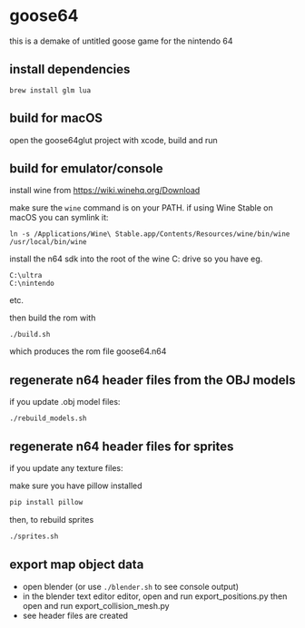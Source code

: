 # goose64

this is a demake of untitled goose game for the nintendo 64


## install dependencies
```
brew install glm lua

```

## build for macOS
open the goose64glut project with xcode, build and run

## build for emulator/console

install wine from https://wiki.winehq.org/Download

make sure the `wine` command is on your PATH. if using Wine Stable on macOS you can symlink it:
```
ln -s /Applications/Wine\ Stable.app/Contents/Resources/wine/bin/wine /usr/local/bin/wine
```

install the n64 sdk into the root of the wine C: drive so you have eg.
```
C:\ultra
C:\nintendo
```
etc.

then build the rom with

```
./build.sh
```

which produces the rom file goose64.n64


## regenerate n64 header files from the OBJ models
if you update .obj model files:
```
./rebuild_models.sh
```

## regenerate n64 header files for sprites
if you update any texture files:

make sure you have pillow installed

```bash
pip install pillow
```

then, to rebuild sprites

```bash
./sprites.sh 
```

## export map object data

- open blender (or use `./blender.sh` to see console output)
- in the blender text editor editor, open and run export_positions.py then open and run export_collision_mesh.py
- see header files are created

